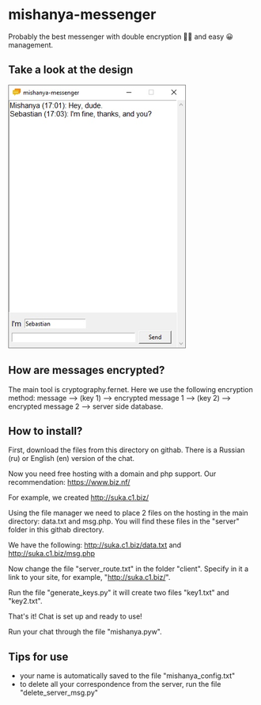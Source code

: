 # mishanya-messenger
Probably the best messenger with double encryption  🔑🔑 and easy 😀 management.

## Take a look at the design
![](https://raw.githubusercontent.com/oleg-2/mishanya-messenger/main/example-chat-scrn.jpg)

## How are messages encrypted?
The main tool is cryptography.fernet. Here we use the following encryption method: message --> (key 1) --> encrypted message 1 --> (key 2) --> encrypted message 2 --> server side database.

## How to install?
First, download the files from this directory on githab.
There is a Russian (ru) or English (en) version of the chat.

Now you need free hosting with a domain and php support. Our recommendation: https://www.biz.nf/

For example, we created http://suka.c1.biz/

Using the file manager we need to place 2 files on the hosting in the main directory: data.txt and msg.php. You will find these files in the "server" folder in this githab directory.

We have the following: http://suka.c1.biz/data.txt and http://suka.c1.biz/msg.php

Now change the file "server_route.txt" in the folder "client". Specify in it a link to your site, for example, "http://suka.c1.biz/".

Run the file "generate_keys.py" it will create two files "key1.txt" and "key2.txt".

That's it! Chat is set up and ready to use!

Run your chat through the file "mishanya.pyw".

## Tips for use
- your name is automatically saved to the file "mishanya_config.txt"
- to delete all your correspondence from the server, run the file "delete_server_msg.py"
